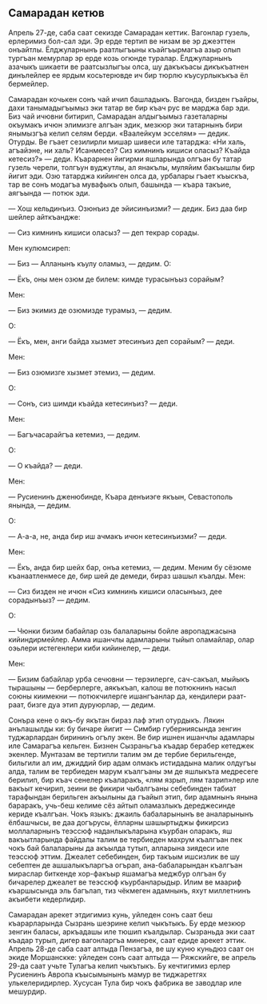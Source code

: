 ## Самарадан кетюв

Апрель 27-де, саба саат секизде Самарадан кеттик.
Вагонлар гузель, ерлеримиз бол-сал эди.
Эр ерде тертип ве низам ве эр джеэттен онъайтлы.
Ёлджуларнынъ раатлыгъыны къайгъырмагъа азыр олып тургъан мемурлар эр ерде козь огюнде туралар.
Ёлджуларнынъ азачыкъ шикаети ве раатсызлыгъы олса, шу дакъкъасы дикъкъатнен динълейлер ее ярдым косьтерювде ич бир тюрлю къусурлыкъкъа ёл бермейлер.

Самарадан кочькен сонъ чай ичип башладыкъ.
Вагонда, бизден гъайры, дахи танымадыгъымыз эки татар ве бир къач рус ве марджа бар эди.
Биз чай ичювни битирип, Самарадан алдыгъымыз газеталарны окъумакъ ичюн элимизге алгъан эдик, мезкюр эки татарнынъ бири янымызгъа келип селям берди.
«Ваалейкум эсселям» — дедик.
Отурды.
Ве гъает сезилирли мишар шивеси иле татарджа: «Ни халь, агъайэне, ни халь?
Исанмесез?
Сиз кимнинъ кишиси оласыз?
Къайда кетесиз?» — деди.
Къарарнен йигирми яшларында олгъан бу татар гузель черели, толгъун вуджутлы, ал янакълы, муляйим бакъышлы бир йигит эди.
Озю татарджа кийинген олса да, урбалары гъает къыскъа, тар ве сонъ модагъа мувафыкъ олып, башында — къара такъие, аягъында — потюк эди.

— Хош кельдинъиз.
Озюнъиз де эйисинъизми? — дедик.
Биз даа бир шейлер айткъандже:

— Сиз кимнинъ кишиси оласыз? — деп текрар сорады.

Мен кулюмсиреп:

— Биз — Алланынъ къулу оламыз, — дедим.
О:

— Ёкъ, оны мен озюм де билем: кимде турасынъыз сорайым?

Мен:

— Биз экимиз де озюмизде турамыз, — дедим.

О:

— Ёкъ, мен, анги байда хызмет этесинъиз деп сорайым? — деди.

Мен:

— Биз озюмизге хызмет этемиз, — дедим.

О:

— Сонъ, сиз шимди къайда кетесинъиз? — деди.

Мен:

— Багъчасарайгъа кетемиз, — дедим.

О:

— О къайда? — деди.

Мен:

— Русиенинъ дженюбинде, Къара денъиэге якъын, Севастополь янында, — дедим.

О:

— А-а-а, не, анда бир иш ачмакъ ичюн кетесинъизми? — деди.

Мен:

— Ёкъ, анда бир шейх бар, онъа кетемиз, — дедим.
Меним бу сёзюме къанаатленмесе де, бир шей де демеди, бираз шашыл къалды.
Мен:

— Сиз бизден не ичюн «Сиз кимнинъ кишиси оласынъыз, дее сорадынъыз? — дедим.

О:

— Чюнки бизим бабайлар озь балаларыны бойле авропаджасына кийиндирмейлер.
Амма ишанчлы адамларыны тыйып оламайлар, олар оэьлери истегенлери киби кийинелер, — деди.

Мен:

— Бизим бабайлар урба сечювни — терэилерге, сач-сакъал, мыйыкъ тырашыны — берберлерге, аякъкъап, калош ве потюкнинъ насыл союны киимекни — потюкчилерге ишангъанлар да, кендилери раат-раат, бизге дуа этип дуруюрлар, — дедим.

Сонъра кене о якъ-бу якътан бираз лаф этип отурдыкъ.
Лякин анълашылды ки: бу бичаре йигит — Симбир губерниясында зенгин туджарлардан бирининъ огълу экен.
Ве бир ишнен ишанчлы адамлары иле Самарагъа кельген.
Бизнен Сызраньгъа къадар берабер кетеджек экенлер.
Мунтазам ве тертипли талим эм де тербие берильгенде, бильгили ал им, джиддий бир адам олмакъ истидадына малик олдугъы алда, талим ве тербиеден марум къалгъаны эм де яшлыкъта медресеге берилип, бир къач сенелер къаларакъ, «лям язрып, лям тазрип»лер иле вакъыт кечирип, зеини ве фикири чыбалгъаны себебинден табиат тарафындан берильген акъылыны да гъайып этип, бир адамнынъ янына бараракъ, учь-беш келиме сёз айтып оламазлыкъ дереджесинде кериде къалгъан.
Чокъ языкъ: джаиль бабаларынынъ ве аналарынынъ ёлбашчысы, ве даа догърусы, ёлларны шашыртыджы фикирсиз моллаларнынъ теэссюф наданлыкъларына къурбан оларакъ, яш вакъытларында файдалы талим ве тербиеден махрум къалгъан пек чокъ бай балаларыны да акъылда тутып, алларына зиядеси иле теэссюф эттим.
Джеалет себебинден, бир такъым ишсизлик ве шу себептен де ашшалыкъларгъа огърап, ана-бабаларындан къалгъан мираслар биткенде хор-факъыр яшамагъа меджбур олгъан бу бичарелер джеалет ве теэссюф къурбанларыдыр.
Илим ве маариф къаршысында эль багълап, тиз чёкмеген адамнынъ, яхут миллетнинъ акъибети кедерлидир.

Самарадан арекет этдигимиз кунь, уйледен сонъ саат беш къарарларында Сызрань шеэрине келип чыкътыкъ.
Бу ерде мезкюр зенгин баласы, аркъадашы иле тюшип къалдылар.
Сызраньда эки саат къадар турып, дигер вагонларгъа минерек, саат едиде арекет эттик.
Апрель 28-де саба саат алтыда Пензагъа, ве шу куню куньдюз саат он экиде Моршанскке: уйледен сонъ саат алтыда — Ряжскийге, ве апрель 29-да саат учьте Тулагъа келип чыкътыкъ.
Бу кечтигимиз ерлер Русиенинъ Авропа къысымынынъ мамур ве тиджаретгях улькелеридирлер.
Хусусан Тула бир чокъ фабрика ве заводлар иле мешурдир. 
